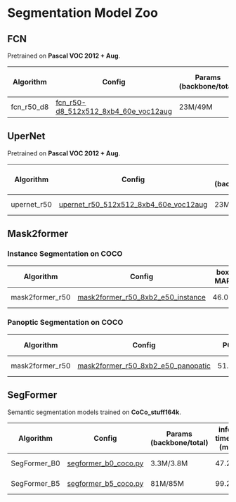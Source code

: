 # Segmentation Model Zoo

## FCN

Pretrained on **Pascal VOC 2012 + Aug**.

| Algorithm  | Config                                                       | Params<br/>(backbone/total)                            | inference time(V100)<br/>(ms/img)                     | mIoU | Download                                                     |
| ---------- | ------------------------------------------------------------ | ------------------------ | ------------------------------------------------------------ | ------------------------------------------------------------ | ------------------------------------------------------------ |
| fcn_r50_d8 | [fcn_r50-d8_512x512_8xb4_60e_voc12aug](https://github.com/alibaba/EasyCV/tree/master/configs/segmentation/fcn/fcn_r50-d8_512x512_8xb4_60e_voc12aug.py) | 23M/49M | 166ms | 69.01               | [model](http://pai-vision-data-hz.oss-cn-zhangjiakou.aliyuncs.com/EasyCV/modelzoo/segmentation/fcn_r50/epoch_60.pth) - [log](http://pai-vision-data-hz.oss-cn-zhangjiakou.aliyuncs.com/EasyCV/modelzoo/segmentation/fcn_r50/20220525_203606.log.json) |

## UperNet

Pretrained on **Pascal VOC 2012 + Aug**.

| Algorithm  | Config                                                       | Params<br/>(backbone/total)                            | inference time(V100)<br/>(ms/img)                      | mIoU | Download                                                     |
| ---------- | ------------------------------------------------------------ | ------------------------ | ------------------------------------------------------------ | ------------------------------------------------------------ | ------------------------------------------------------------ |
| upernet_r50 | [upernet_r50_512x512_8xb4_60e_voc12aug](https://github.com/alibaba/EasyCV/tree/master/configs/segmentation/upernet/upernet_r50_512x512_8xb4_60e_voc12aug.py) | 23M/66M | 282.9ms | 76.59               | [model](http://pai-vision-data-hz.oss-cn-zhangjiakou.aliyuncs.com/EasyCV/modelzoo/segmentation/upernet_r50/epoch_60.pth) - [log](http://pai-vision-data-hz.oss-cn-zhangjiakou.aliyuncs.com/EasyCV/modelzoo/segmentation/upernet_r50/20220706_114712.log.json) |

## Mask2former

### Instance Segmentation on COCO
| Algorithm  | Config                                                       | box MAP | Mask mAP | Download                                                     |
| ---------- | ------------------------------------------------------------ | ------------------------ |----------|---------------------------------------------------------------------------- |
| mask2former_r50 | [mask2former_r50_8xb2_e50_instance](https://github.com/alibaba/EasyCV/tree/master/configs/segmentation/mask2former/mask2former_r50_8xb2_e50_instance.py) | 46.09 | 43.26 |[model](http://pai-vision-data-hz.oss-cn-zhangjiakou.aliyuncs.com/EasyCV/modelzoo/segmentation/mask2former_r50_instance/epoch_50.pth) - [log](http://pai-vision-data-hz.oss-cn-zhangjiakou.aliyuncs.com/EasyCV/modelzoo/segmentation/mask2former_r50_instance/20220620_113639.log.json) |

### Panoptic Segmentation on COCO
| Algorithm  | Config                                                       | PQ | box MAP | Mask mAP | Download                                                     |
| ---------- | ---------- | ------------------------------------------------------------ | ------------------------ |----------|---------------------------------------------------------------------------- |
| mask2former_r50 | [mask2former_r50_8xb2_e50_panopatic](https://github.com/alibaba/EasyCV/tree/master/configs/segmentation/mask2former/mask2former_r50_8xb2_e50_panopatic.py) | 51.64 | 44.81 | 41.88 |[model](http://pai-vision-data-hz.oss-cn-zhangjiakou.aliyuncs.com/EasyCV/modelzoo/segmentation/mask2former_r50_panoptic/epoch_50.pth) - [log](http://pai-vision-data-hz.oss-cn-zhangjiakou.aliyuncs.com/EasyCV/modelzoo/segmentation/mask2former_r50_panoptic/20220629_170721.log.json) |


## SegFormer

Semantic segmentation models trained on **CoCo_stuff164k**.

| Algorithm  | Config                                                       | Params<br/>(backbone/total)                            | inference time(V100)<br/>(ms/img)                    |mIoU | Download                                                     |
| ---------- | ------------------------------------------------------------ | ------------------------ | ------------------------------------------------------------ | ------------------------------------------------------------ | ------------------------------------------------------------ |
| SegFormer_B0 | [segformer_b0_coco.py](https://github.com/alibaba/EasyCV/tree/master/configs/segmentation/segformer/segformer_b0_coco.py) | 3.3M/3.8M | 47.2ms |  34.79               | [model](http://pai-vision-data-hz.oss-cn-zhangjiakou.aliyuncs.com/EasyCV/damo/modelzoo/segmentation/segformer/segformer_b0/SegmentationEvaluator_mIoU_best.pth) - [log](http://pai-vision-data-hz.oss-cn-zhangjiakou.aliyuncs.com/EasyCV/damo/modelzoo/segmentation/segformer/segformer_b0/20220810_102335.log.json) |
| SegFormer_B5 | [segformer_b5_coco.py](https://github.com/alibaba/EasyCV/tree/master/configs/segmentation/segformer/segformer_b5_coco.py) | 81M/85M   | 99.2ms |  46.75               | [model](http://pai-vision-data-hz.oss-cn-zhangjiakou.aliyuncs.com/EasyCV/damo/modelzoo/segmentation/segformer/segformer_b5/SegmentationEvaluator_mIoU_best.pth) - [log](http://pai-vision-data-hz.oss-cn-zhangjiakou.aliyuncs.com/EasyCV/damo/modelzoo/segmentation/segformer/segformer_b5/20220812_144336.log.json) |
